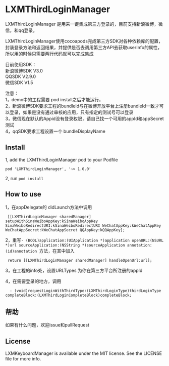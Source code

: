 # LXMThirdLoginManager

LXMThirdLoginManager 是用来一键集成第三方登录的，目前支持新浪微博，微信，和qq登录。       

LXMThirdLoginManager使用cocoapods完成第三方SDK对各种依赖库的配置，封装登录方法和返回结果，并提供是否去调用第三方API去获取userInfo的属性，所以用的时候只需要两行代码就可以完成集成    

目前使用SDK：    
新浪微博SDK V3.0   
QQSDK   V2.9.0    
微信SDK V1.5

注意：   
1，demo中的工程需要 pod install之后才能运行，     
2，新浪微博SDK要求工程的bundleId与在微博开放平台上注册bundleId一致才可以登录，如果是没有通过审核的应用，只有指定的测试号可以登录    
3，微信现在默认的Appid没有登录权限，请自己找一个可用的appId和appSecret测试     
4，qqSDK要求工程设置一个 bundleDisplayName


## Install  
1, add the LXMThirdLoginManager pod to your Podfile    

    pod 'LXMThirdLoginManager', '~> 1.0.0'   
    
2, run ` pod install `      


## How to use
1，在appDelegate的 didLaunch方法中调用    

     [[LXMThirdLoginManager sharedManager] setupWithSinaWeiboAppKey:kSinaWeiboAppKey SinaWeiboRedirectURI:kSinaWeiboRedirectURI WeChatAppKey:kWeChatAppKey WeChatAppSecret:kWeChatAppSecret QQAppKey:kQQAppKey];      
    
2，重写`- (BOOL)application:(UIApplication *)application openURL:(NSURL *)url sourceApplication:(NSString *)sourceApplication annotation:(id)annotation `方法，在其中加入      

     return [[LXMThirdLoginManager sharedManager] handleOpenUrl:url];

3，在工程的info处，设置URLTypes 为你在第三方平台所注册的appId   

4，在需要登录的地方，调用       

      - (void)requestLoginWithThirdType:(LXMThirdLoginType)thirdLoginType completeBlock:(LXMThirdLoginCompleteBlock)completeBlock;    
    
    
    
## 帮助
如果有什么问题，欢迎issue和pullRequest  

## License
LXMKeyboardManager is available under the MIT license. See the LICENSE file for more info. 

